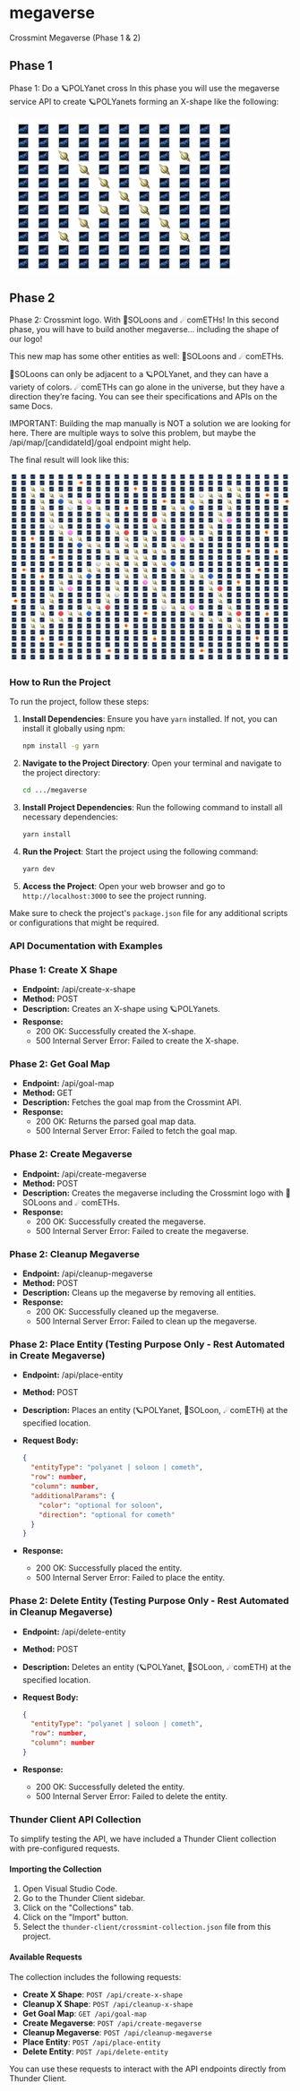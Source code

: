 # megaverse

Crossmint Megaverse (Phase 1 & 2)

## Phase 1

Phase 1: Do a 🪐POLYanet cross
In this phase you will use the megaverse service API to create 🪐POLYanets forming an X-shape like the following:

![Phase 1 Result](https://github.com/bparth24/megaverse/blob/80fcaf25bf4397f7b36ddafef183b3f404381838/src/images/Phase%201%20Result.png)

## Phase 2

Phase 2: Crossmint logo. With 🌙SOLoons and ☄comETHs!
In this second phase, you will have to build another megaverse… including the shape of our logo!

This new map has some other entities as well: 🌙SOLoons and ☄comETHs.

🌙SOLoons can only be adjacent to a 🪐POLYanet, and they can have a variety of colors.
☄comETHs can go alone in the universe, but they have a direction they’re facing.
You can see their specifications and APIs on the same Docs.

IMPORTANT: Building the map manually is NOT a solution we are looking for here. There are multiple ways to solve this problem, but maybe the /api/map/[candidateId]/goal endpoint might help.

The final result will look like this:

![Phase 2 Result](https://github.com/bparth24/megaverse/blob/80fcaf25bf4397f7b36ddafef183b3f404381838/src/images/Phase%202%20Result.png)

### How to Run the Project

To run the project, follow these steps:

1. **Install Dependencies**: Ensure you have `yarn` installed. If not, you can install it globally using npm:

    ```sh
    npm install -g yarn
    ```

2. **Navigate to the Project Directory**: Open your terminal and navigate to the project directory:

    ```sh
    cd .../megaverse
    ```

3. **Install Project Dependencies**: Run the following command to install all necessary dependencies:

    ```sh
    yarn install
    ```

4. **Run the Project**: Start the project using the following command:

    ```sh
    yarn dev
    ```

5. **Access the Project**: Open your web browser and go to `http://localhost:3000` to see the project running.

Make sure to check the project's `package.json` file for any additional scripts or configurations that might be required.

### API Documentation with Examples

### Phase 1: Create X Shape

* **Endpoint:** /api/create-x-shape
* **Method:** POST
* **Description:** Creates an X-shape using 🪐POLYanets.
* **Response:**
  * 200 OK: Successfully created the X-shape.
  * 500 Internal Server Error: Failed to create the X-shape.

### Phase 2: Get Goal Map

* **Endpoint:** /api/goal-map
* **Method:** GET
* **Description:** Fetches the goal map from the Crossmint API.
* **Response:**
  * 200 OK: Returns the parsed goal map data.
  * 500 Internal Server Error: Failed to fetch the goal map.

### Phase 2: Create Megaverse

* **Endpoint:** /api/create-megaverse
* **Method:** POST
* **Description:** Creates the megaverse including the Crossmint logo with 🌙SOLoons and ☄comETHs.
* **Response:**
  * 200 OK: Successfully created the megaverse.
  * 500 Internal Server Error: Failed to create the megaverse.

### Phase 2: Cleanup Megaverse

* **Endpoint:** /api/cleanup-megaverse
* **Method:** POST
* **Description:** Cleans up the megaverse by removing all entities.
* **Response:**
  * 200 OK: Successfully cleaned up the megaverse.
  * 500 Internal Server Error: Failed to clean up the megaverse.

### Phase 2: Place Entity (Testing Purpose Only - Rest Automated in Create Megaverse)

* **Endpoint:** /api/place-entity
* **Method:** POST
* **Description:** Places an entity (🪐POLYanet, 🌙SOLoon, ☄comETH) at the specified location.
* **Request Body:**

  ```json
  {
    "entityType": "polyanet | soloon | cometh",
    "row": number,
    "column": number,
    "additionalParams": {
      "color": "optional for soloon",
      "direction": "optional for cometh"
    }
  }
  ```

* **Response:**
  * 200 OK: Successfully placed the entity.
  * 500 Internal Server Error: Failed to place the entity.

### Phase 2: Delete Entity (Testing Purpose Only - Rest Automated in Cleanup Megaverse)

* **Endpoint:** /api/delete-entity
* **Method:** POST
* **Description:** Deletes an entity (🪐POLYanet, 🌙SOLoon, ☄comETH) at the specified location.
* **Request Body:**

  ```json
  {
    "entityType": "polyanet | soloon | cometh",
    "row": number,
    "column": number
  }
  ```

* **Response:**
  * 200 OK: Successfully deleted the entity.
  * 500 Internal Server Error: Failed to delete the entity.

### Thunder Client API Collection

To simplify testing the API, we have included a Thunder Client collection with pre-configured requests.

#### Importing the Collection

1. Open Visual Studio Code.
2. Go to the Thunder Client sidebar.
3. Click on the "Collections" tab.
4. Click on the "Import" button.
5. Select the `thunder-client/crossmint-collection.json` file from this project.

#### Available Requests

The collection includes the following requests:

* **Create X Shape**: `POST /api/create-x-shape`
* **Cleanup X Shape**: `POST /api/cleanup-x-shape`
* **Get Goal Map**: `GET /api/goal-map`
* **Create Megaverse**: `POST /api/create-megaverse`
* **Cleanup Megaverse**: `POST /api/cleanup-megaverse`
* **Place Entity**: `POST /api/place-entity`
* **Delete Entity**: `POST /api/delete-entity`

You can use these requests to interact with the API endpoints directly from Thunder Client.
